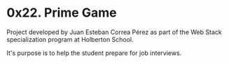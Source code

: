 # 0x22. Prime Game

Project developed by Juan Esteban Correa Pérez as part of the Web Stack specialization program at Holberton School.

It's purpose is to help the student prepare for job interviews.
